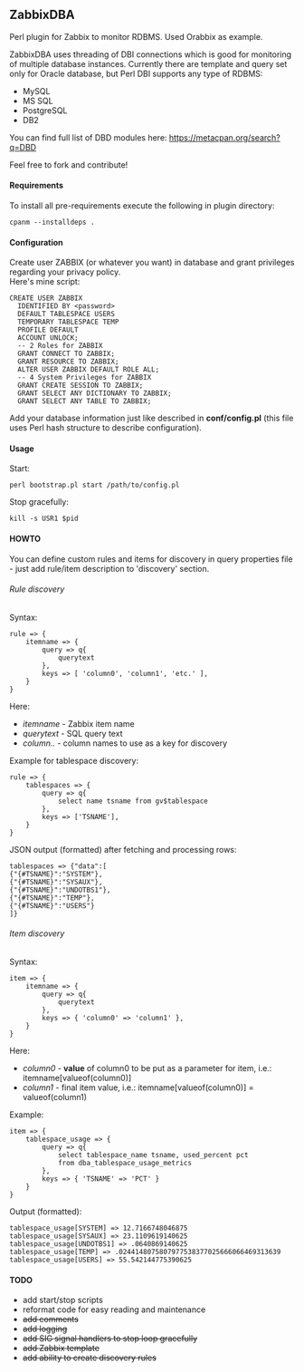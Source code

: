 ## ZabbixDBA
Perl plugin for Zabbix to monitor RDBMS. Used Orabbix as example.  
  
ZabbixDBA uses threading of DBI connections which is good for monitoring of multiple database instances.
Currently there are template and query set only for Oracle database, but Perl DBI supports any type of RDBMS:
- MySQL
- MS SQL
- PostgreSQL
- DB2
  
You can find full list of DBD modules here: https://metacpan.org/search?q=DBD
  
Feel free to fork and contribute!

#### Requirements
To install all pre-requirements execute the following in plugin directory:
```
cpanm --installdeps .
```

#### Configuration
Create user ZABBIX (or whatever you want) in database and grant privileges regarding your privacy policy.  
Here's mine script:
```
CREATE USER ZABBIX
  IDENTIFIED BY <password>
  DEFAULT TABLESPACE USERS
  TEMPORARY TABLESPACE TEMP
  PROFILE DEFAULT
  ACCOUNT UNLOCK;
  -- 2 Roles for ZABBIX 
  GRANT CONNECT TO ZABBIX;
  GRANT RESOURCE TO ZABBIX;
  ALTER USER ZABBIX DEFAULT ROLE ALL;
  -- 4 System Privileges for ZABBIX 
  GRANT CREATE SESSION TO ZABBIX;
  GRANT SELECT ANY DICTIONARY TO ZABBIX;
  GRANT SELECT ANY TABLE TO ZABBIX;
```  
  
Add your database information just like described in **conf/config.pl** (this file uses Perl hash structure to describe configuration).

#### Usage
Start:  
```
perl bootstrap.pl start /path/to/config.pl
```

Stop gracefully:  
```
kill -s USR1 $pid
```

#### HOWTO
  
You can define custom rules and items for discovery in query properties file - just add rule/item description to 'discovery' section.
  
###### Rule discovery  
Syntax:  

```
rule => {
    itemname => {
        query => q{
            querytext
        },
        keys => [ 'column0', 'column1', 'etc.' ],
    }
}
```

Here:
- *itemname* - Zabbix item name
- *querytext* - SQL query text
- *column..* - column names to use as a key for discovery
  
Example for tablespace discovery:
```
rule => {
    tablespaces => {
        query => q{
            select name tsname from gv$tablespace
        },
        keys => ['TSNAME'],
    }
}
```
JSON output (formatted) after fetching and processing rows:
```
tablespaces => {"data":[
{"{#TSNAME}":"SYSTEM"},
{"{#TSNAME}":"SYSAUX"},
{"{#TSNAME}":"UNDOTBS1"},
{"{#TSNAME}":"TEMP"},
{"{#TSNAME}":"USERS"}
]}
```
  
###### Item discovery
Syntax:
```
item => {
    itemname => {
        query => q{
            querytext
        },
        keys => { 'column0' => 'column1' },
    }
}
```
Here:
- *column0* - **value** of column0 to be put as a parameter for item, i.e.: itemname[valueof(column0)]
- *column1* - final item value, i.e.: itemname[valueof(column0)] = valueof(column1)
  
Example:
```
item => {
    tablespace_usage => {
        query => q{
            select tablespace_name tsname, used_percent pct
            from dba_tablespace_usage_metrics
        },
        keys => { 'TSNAME' => 'PCT' }
    }
}
```
Output (formatted):
```
tablespace_usage[SYSTEM] => 12.7166748046875
tablespace_usage[SYSAUX] => 23.1109619140625
tablespace_usage[UNDOTBS1] => .0640869140625
tablespace_usage[TEMP] => .0244148075807977538377025666066469313639
tablespace_usage[USERS] => 55.542144775390625
```
  
  
#### TODO
- add start/stop scripts
- reformat code for easy reading and maintenance
- ~~add comments~~
- ~~add logging~~
- ~~add SIG signal handlers to stop loop gracefully~~
- ~~add Zabbix template~~
- ~~add ability to create discovery rules~~
